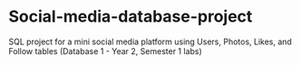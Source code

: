 # Social-media-database-project
SQL project for a mini social media platform using Users, Photos, Likes, and Follow tables (Database 1 - Year 2, Semester 1 labs)
